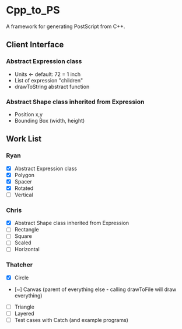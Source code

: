 # Cpp_to_PS
A framework for generating PostScript from C++.

## Client Interface

### Abstract Expression class
- Units <- default: 72 = 1 inch
- List of expression "children"
- drawToString abstract function

### Abstract Shape class inherited from Expression
- Position x,y
- Bounding Box (width, height)

## Work List
### Ryan
- [x] Abstract Expression class
- [x] Polygon
- [x] Spacer
- [x] Rotated
- [ ] Vertical

### Chris
- [x] Abstract Shape class inherited from Expression
- [ ] Rectangle
- [ ] Square
- [ ] Scaled
- [ ] Horizontal

### Thatcher
- [x] Circle
- [~] Canvas (parent of everything else - calling drawToFile will draw everything)
- [ ] Triangle
- [ ] Layered
- [ ] Test cases with Catch (and example programs)
